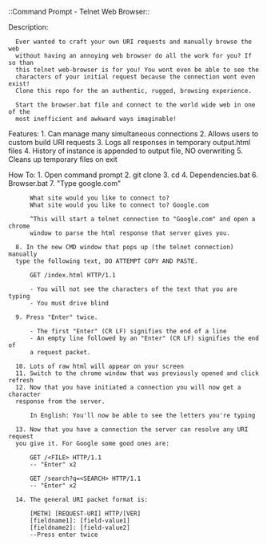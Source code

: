 ::Command Prompt - Telnet Web Browser::
  
  Description:
  
      Ever wanted to craft your own URI requests and manually browse the web
      without having an annoying web browser do all the work for you? If so than
      this telnet web-browser is for you! You wont even be able to see the
      characters of your initial request because the connection wont even exist!
      Clone this repo for the an authentic, rugged, browsing experience.
      
      Start the browser.bat file and connect to the world wide web in one of the
      most inefficient and awkward ways imaginable!
  
  Features:
      1. Can manage many simultaneous connections
      2. Allows users to custom build URI requests
      3. Logs all responses in temporary output.html files
      4. History of instance is appended to output file, NO overwriting
      5. Cleans up temporary files on exit
      
  How To:
      1. Open command prompt
      2. git clone <repo>
      3. cd <repo>
      4. Dependencies.bat
      6. Browser.bat
      7. "Type google.com"
      
          What site would you like to connect to?
          What site would you like to connect to? Google.com
          
          ^This will start a telnet connection to "Google.com" and open a chrome
          window to parse the html response that server gives you.
          
      8. In the new CMD window that pops up (the telnet connection) manually
      type the following text, DO ATTEMPT COPY AND PASTE.
      
          GET /index.html HTTP/1.1
          
          - You will not see the characters of the text that you are typing
          - You must drive blind
          
      9. Press "Enter" twice.
      
          - The first "Enter" (CR LF) signifies the end of a line
          - An empty line followed by an "Enter" (CR LF) signifies the end of
          a request packet.
          
      10. Lots of raw html will appear on your screen
      11. Switch to the chrome window that was previously opened and click refresh
      12. Now that you have initiated a connection you will now get a character
      response from the server.
      
          In English: You'll now be able to see the letters you're typing
          
      13. Now that you have a connection the server can resolve any URI request
      you give it. For Google some good ones are:
      
          GET /<FILE> HTTP/1.1
          -- "Enter" x2
          
          GET /search?q=<SEARCH> HTTP/1.1
          -- "Enter" x2
          
      14. The general URI packet format is:
      
          [METH] [REQUEST-URI] HTTP/[VER]
          [fieldname1]: [field-value1]
          [fieldname2]: [field-value2]
          --Press enter twice